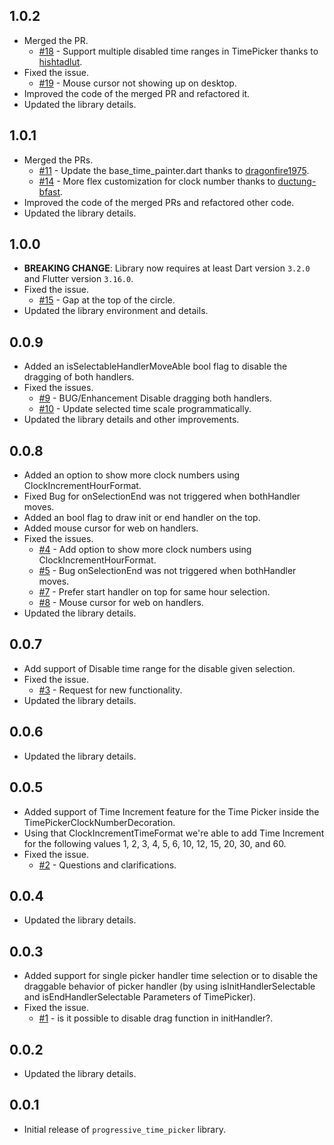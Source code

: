 ## 1.0.2

* Merged the PR.
    - [#18](https://github.com/Mindinventory/progressive_time_picker/pull/18) - Support multiple 
      disabled time ranges in TimePicker thanks to [hishtadlut](https://github.com/hishtadlut).
* Fixed the issue.
    - [#19](https://github.com/Mindinventory/progressive_time_picker/issues/19) - Mouse cursor 
      not showing up on desktop.
* Improved the code of the merged PR and refactored it.
* Updated the library details.

## 1.0.1

* Merged the PRs.
    - [#11](https://github.com/Mindinventory/progressive_time_picker/pull/11) - Update the
      base_time_painter.dart thanks to [dragonfire1975](https://github.com/dragonfire1975).
    - [#14](https://github.com/Mindinventory/progressive_time_picker/pull/14) - More flex
      customization for clock number thanks to [ductung-bfast](https://github.com/ductung-bfast).
* Improved the code of the merged PRs and refactored other code.
* Updated the library details.

## 1.0.0

* **BREAKING CHANGE**: Library now requires at least Dart version `3.2.0` and Flutter
  version `3.16.0`.
* Fixed the issue.
    - [#15](https://github.com/Mindinventory/progressive_time_picker/issues/15) - Gap at the top of
      the circle.
* Updated the library environment and details.

## 0.0.9

* Added an isSelectableHandlerMoveAble bool flag to disable the dragging of both handlers.
* Fixed the issues.
    - [#9](https://github.com/Mindinventory/progressive_time_picker/issues/9) - BUG/Enhancement
      Disable dragging both handlers.
    - [#10](https://github.com/Mindinventory/progressive_time_picker/issues/10) - Update selected
      time
      scale programmatically.
* Updated the library details and other improvements.

## 0.0.8

* Added an option to show more clock numbers using ClockIncrementHourFormat.
* Fixed Bug for onSelectionEnd was not triggered when bothHandler moves.
* Added an bool flag to draw init or end handler on the top.
* Added mouse cursor for web on handlers.
* Fixed the issues.
    - [#4](https://github.com/Mindinventory/progressive_time_picker/issues/4) - Add option to show
      more clock numbers using ClockIncrementHourFormat.
    - [#5](https://github.com/Mindinventory/progressive_time_picker/issues/5) - Bug onSelectionEnd
      was
      not triggered when bothHandler moves.
    - [#7](https://github.com/Mindinventory/progressive_time_picker/issues/7) - Prefer start handler
      on top for same hour selection.
    - [#8](https://github.com/Mindinventory/progressive_time_picker/issues/8) - Mouse cursor for web
      on handlers.
* Updated the library details.

## 0.0.7

* Add support of Disable time range for the disable given selection.
* Fixed the issue.
    - [#3](https://github.com/Mindinventory/progressive_time_picker/issues/3) - Request for new
      functionality.
* Updated the library details.

## 0.0.6

* Updated the library details.

## 0.0.5

* Added support of Time Increment feature for the Time Picker inside the
  TimePickerClockNumberDecoration.
* Using that ClockIncrementTimeFormat we're able to add Time Increment for the following values 1,
  2, 3, 4, 5, 6, 10, 12, 15, 20, 30, and 60.
* Fixed the issue.
    - [#2](https://github.com/Mindinventory/progressive_time_picker/issues/2) - Questions and
      clarifications.

## 0.0.4

* Updated the library details.

## 0.0.3

* Added support for single picker handler time selection or to disable the draggable behavior of
  picker handler (by using isInitHandlerSelectable and isEndHandlerSelectable Parameters of
  TimePicker).
* Fixed the issue.
    - [#1](https://github.com/Mindinventory/progressive_time_picker/issues/1) - is it possible to
      disable drag function in initHandler?.

## 0.0.2

* Updated the library details.

## 0.0.1

* Initial release of `progressive_time_picker` library.